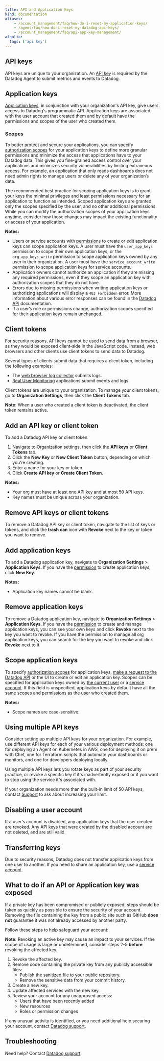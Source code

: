```yaml
---
title: API and Application Keys
kind: documentation
aliases:
    - /account_management/faq/how-do-i-reset-my-application-keys/
    - /agent/faq/how-do-i-reset-my-datadog-api-keys/
    - /account_management/faq/api-app-key-management/
algolia:
  tags: ['api key']
---
```


## API keys

API keys are unique to your organization. An [API key][1] is required by the Datadog Agent to submit metrics and events to Datadog.

## Application keys

[Application keys][2], in conjunction with your organization's API key, give users access to Datadog's programmatic API. Application keys are associated with the user account that created them and by default have the permissions and scopes of the user who created them.

### Scopes 

To better protect and secure your applications, you can specify [authorization scopes][3] for your application keys to define more granular permissions and minimize the access that applications have to your Datadog data. This gives you fine-grained access control over your applications and minimizes security vulnerabilities by limiting extraneous access. For example, an application that only reads dashboards does not need admin rights to manage users or delete any of your organization’s data.

The recommended best practice for scoping application keys is to grant your keys the minimal privileges and least permissions necessary for an application to function as intended. Scoped application keys are granted only the scopes specified by the user, and no other additional permissions. While you can modify the authorization scopes of your application keys anytime, consider how those changes may impact the existing functionality or access of your application. 

**Notes:**

- Users or service accounts with [permissions][4] to create or edit application keys can scope application keys. A user must have the `user_app_keys` permission to scope their own application keys, or the `org_app_keys_write` permission to scope application keys owned by any user in their organization. A user must have the `service_account_write` permission to scope application keys for service accounts.
- Application owners cannot authorize an application if they are missing any required permissions, even if they scope an application key with authorization scopes that they do not have.
- Errors due to missing permissions when writing application keys or authorizing applications will display a `403 Forbidden` error. More information about various error responses can be found in the [Datadog API][5] documentation.
- If a user’s role or permissions change, authorization scopes specified for their application keys remain unchanged.

## Client tokens

For security reasons, API keys cannot be used to send data from a browser, as they would be exposed client-side in the JavaScript code. Instead, web browsers and other clients use client tokens to send data to Datadog.

 Several types of clients submit data that requires a client token, including the following examples:
- The [web browser log collector][6] submits logs.
- [Real User Monitoring][7] applications submit events and logs.

Client tokens are unique to your organization. To manage your client tokens, go to **Organization Settings**, then click the **Client Tokens** tab.

**Note:** When a user who created a client token is deactivated, the client token remains active.

## Add an API key or client token

To add a Datadog API key or client token:

1. Navigate to Organization settings, then click the **API keys** or **Client Tokens** tab.
2. Click the **New Key** or **New Client Token** button, depending on which you're creating.
3. Enter a name for your key or token.
4. Click **Create API key** or **Create Client Token**.

**Notes:**

- Your org must have at least one API key and at most 50 API keys.
- Key names must be unique across your organization.

## Remove API keys or client tokens

To remove a Datadog API key or client token, navigate to the list of keys or tokens, and click the **trash can** icon with **Revoke** next to the key or token you want to remove.

## Add application keys

To add a Datadog application key, navigate to **Organization Settings** > **Application Keys**. If you have the [permission][4] to create application keys, click **New Key**.

**Notes:**

- Application key names cannot be blank.

## Remove application keys

To remove a Datadog application key, navigate to **Organization Settings** > **Application Keys**. If you have the [permission][4] to create and manage application keys, you can see your own keys and click **Revoke** next to the key you want to revoke. If you have the permission to manage all org application keys, you can search for the key you want to revoke and click **Revoke** next to it.

## Scope application keys 

To specify [authorization scopes][3] for application keys, [make a request to the Datadog API][5] or the UI to create or edit an application key. Scopes can be specified for application keys owned by [the current user][8] or a [service account][9]. If this field is unspecified, application keys by default have all the same scopes and permissions as the user who created them.

**Notes:**

- Scope names are case-sensitive.

## Using multiple API keys

Consider setting up multiple API keys for your organization. For example, use different API keys for each of your various deployment methods: one for deploying an Agent on Kubernetes in AWS, one for deploying it on prem with Chef, one for Terraform scripts that automate your dashboards or monitors, and one for developers deploying locally.

Using multiple API keys lets you rotate keys as part of your security practice, or revoke a specific key if it's inadvertently exposed or if you want to stop using the service it's associated with.

If your organization needs more than the built-in limit of 50 API keys, contact [Support][10] to ask about increasing your limit.

## Disabling a user account

If a user's account is disabled, any application keys that the user created are revoked. Any API keys that were created by the disabled account are not deleted, and are still valid.

## Transferring keys

Due to security reasons, Datadog does not transfer application keys from one user to another. If you need to share an application key, use a [service account][11].

## What to do if an API or Application key was exposed

If a private key has been compromised or publicly exposed, steps should be taken as quickly as possible to ensure the security of your account. Removing the file containing the key from a public site such as GitHub **does not** guarantee it was not already accessed by another party.

Follow these steps to help safeguard your account:

**Note:** Revoking an active key may cause an impact to your services. If the scope of usage is large or undetermined, consider steps 2-5 **before** revoking the affected key.

1. Revoke the affected key.
2. Remove code containing the private key from any publicly accessible files:
    - Publish the sanitized file to your public repository.
    - Remove the sensitive data from your commit history.
3. Create a new key.
4. Update affected services with the new key.
5. Review your account for any unapproved access:
    - Users that have been recently added
    - New resources
    - Roles or permission changes

If any unusual activity is identified, or you need additional help securing your account, contact [Datadog support][10].

## Troubleshooting

Need help? Contact [Datadog support][10].

[1]: https://app.datadoghq.com/organization-settings/api-keys
[2]: https://app.datadoghq.com/access/application-keys
[3]: /api/latest/scopes/
[4]: /account_management/rbac/permissions
[5]: /api/latest/key-management/
[6]: /logs/log_collection/javascript/
[7]: /real_user_monitoring/
[8]: /api/latest/key-management/#create-an-application-key-for-current-user
[9]: /api/latest/service-accounts/
[10]: /help/
[11]: /account_management/org_settings/service_accounts/
